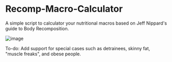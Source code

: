 # Recomp-Macro-Calculator
A simple script to calculator your nutritional macros based on Jeff Nippard's guide to Body Recomposition. 

![image](https://github.com/Jintekki/Recomp-Macro-Calculator/assets/75917678/7001d307-8c72-4c05-a214-a3dc547525dc)

To-do: Add support for special cases such as detrainees, skinny fat, "muscle freaks", and obese people. 

